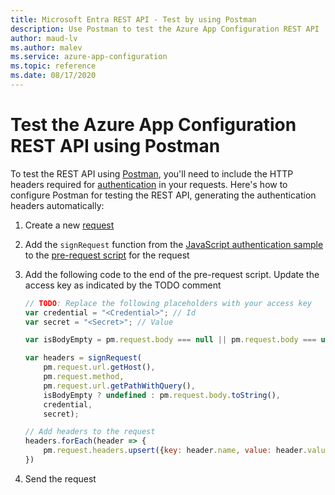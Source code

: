 ```yaml
---
title: Microsoft Entra REST API - Test by using Postman
description: Use Postman to test the Azure App Configuration REST API
author: maud-lv
ms.author: malev
ms.service: azure-app-configuration
ms.topic: reference
ms.date: 08/17/2020
---
```


# Test the Azure App Configuration REST API using Postman

To test the REST API using [Postman](https://www.getpostman.com/), you'll need to include the HTTP headers required for [authentication](./rest-api-authentication-hmac.md) in your requests. Here's how to configure Postman for testing the REST API, generating the authentication headers automatically:

1. Create a new [request](https://learning.getpostman.com/docs/postman/sending_api_requests/requests/)
1. Add the `signRequest` function from the [JavaScript authentication sample](./rest-api-authentication-hmac.md#javascript) to the [pre-request script](https://learning.getpostman.com/docs/postman/scripts/pre_request_scripts/) for the request
1. Add the following code to the end of the pre-request script. Update the access key as indicated by the TODO comment

    ```js
    // TODO: Replace the following placeholders with your access key
    var credential = "<Credential>"; // Id
    var secret = "<Secret>"; // Value

    var isBodyEmpty = pm.request.body === null || pm.request.body === undefined || pm.request.body.isEmpty();

    var headers = signRequest(
        pm.request.url.getHost(),
        pm.request.method,
        pm.request.url.getPathWithQuery(),
        isBodyEmpty ? undefined : pm.request.body.toString(),
        credential,
        secret);

    // Add headers to the request
    headers.forEach(header => {
        pm.request.headers.upsert({key: header.name, value: header.value});
    })
    ```

1. Send the request
